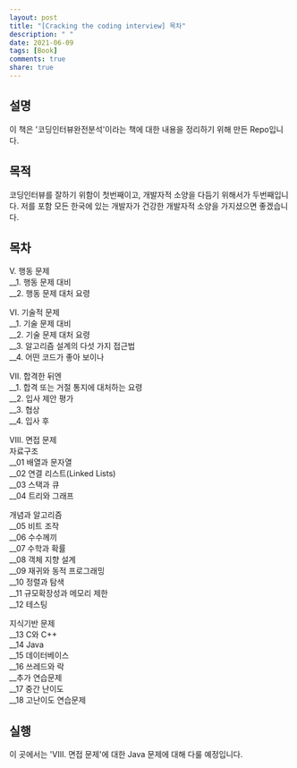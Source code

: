 ```yaml
---
layout: post
title: "[Cracking the coding interview] 목차"
description: " "
date: 2021-06-09
tags: [Book]
comments: true
share: true
---
```


## 설명

이 책은 '코딩인터뷰완전분석'이라는 책에 대한 내용을 정리하기 위해 만든 Repo입니다.

## 목적

코딩인터뷰를 잘하기 위함이 첫번째이고, 개발자적 소양을 다듬기 위해서가 두번째입니다. 저를 포함 모든 한국에 있는 개발자가 건강한 개발자적 소양을 가지셨으면 좋겠습니다.

## 목차

V. 행동 문제  
__1. 행동 문제 대비  
__2. 행동 문제 대처 요령  

VI. 기술적 문제  
__1. 기술 문제 대비  
__2. 기술 문제 대처 요령  
__3. 알고리즘 설계의 다섯 가지 접근법  
__4. 어떤 코드가 좋아 보이나  

VII. 합격한 뒤엔  
__1. 합격 또는 거절 통지에 대처하는 요령  
__2. 입사 제안 평가  
__3. 협상  
__4. 입사 후  

VIII. 면접 문제  
자료구조  
__01 배열과 문자열  
__02 연결 리스트(Linked Lists)  
__03 스택과 큐  
__04 트리와 그래프  

개념과 알고리즘  
__05 비트 조작  
__06 수수께끼  
__07 수학과 확률  
__08 객체 지향 설계  
__09 재귀와 동적 프로그래밍  
__10 정렬과 탐색  
__11 규모확장성과 메모리 제한  
__12 테스팅  

지식기반 문제  
__13 C와 C++  
__14 Java  
__15 데이터베이스  
__16 쓰레드와 락  
__추가 연습문제  
__17 중간 난이도  
__18 고난이도 연습문제  

## 실행
이 곳에서는 'VIII. 면접 문제'에 대한 Java 문제에 대해 다룰 예정입니다.
